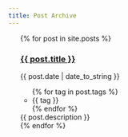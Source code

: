 ```yaml
---
title: Post Archive
---
```


<ul class="list-unstyled">
  {% for post in site.posts %}
    <h3 class="text-primary"><a href="{{ post.url | relative_url }}">{{ post.title }}</a></h3>
    <div class="border-dark border-top border-bottom mb-3">
        <div class="d-inline">
            <i class="fa fa-calendar-alt"></i>
            <time>{{ post.date | date_to_string }}</time>
        </div>
        <ul class="list-inline float-right">
            {% for tag in post.tags %}
            <li class="list-inline-item">{{ tag }}</li>
            {% endfor %}
        </ul>
    </div>
    <div class="mb-3">
    {{ post.description }}
    </div>
  {% endfor %}
</ul>
